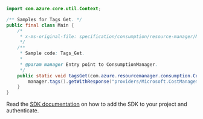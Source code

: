 ```java
import com.azure.core.util.Context;

/** Samples for Tags Get. */
public final class Main {
    /*
     * x-ms-original-file: specification/consumption/resource-manager/Microsoft.Consumption/stable/2021-10-01/examples/Tags.json
     */
    /**
     * Sample code: Tags_Get.
     *
     * @param manager Entry point to ConsumptionManager.
     */
    public static void tagsGet(com.azure.resourcemanager.consumption.ConsumptionManager manager) {
        manager.tags().getWithResponse("providers/Microsoft.CostManagement/billingAccounts/1234", Context.NONE);
    }
}
```

Read the [SDK documentation](https://github.com/Azure/azure-sdk-for-java/blob/azure-resourcemanager-consumption_1.0.0-beta.3/sdk/consumption/azure-resourcemanager-consumption/README.md) on how to add the SDK to your project and authenticate.
